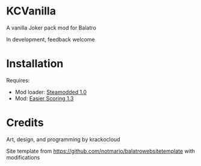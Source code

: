 # KCVanilla

A vanilla Joker pack mod for Balatro

In development, feedback welcome

# Installation

Requires:

-   Mod loader: [Steamodded 1.0](https://github.com/Steamopollys/Steamodded)
-   Mod: [Easier Scoring 1.3](https://github.com/cerloCasa/Easier-Scoring)

# Credits

Art, design, and programming by krackocloud

Site template from https://github.com/notmario/balatrowebsitetemplate with modifications
